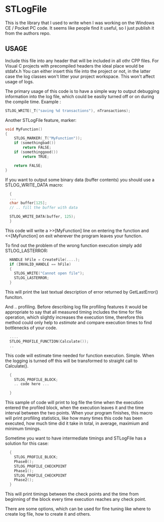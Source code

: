 # STLogFile

This is the library that I used to write when I was working on the Windows CE / Pocket PC code. It seems like people find it useful, so I just publish it from the authors repo. 


## USAGE

Include this file into any header that will be included in all othr CPP files.
For Visual C projects with precompiled headers the ideal place would be stdafx.h
You can either insert this file into the project or not, in the latter case 
the log classes won't litter your project workspace. This won't affect
usage of logs.

The primary usage of this code is to have a simple way to output debugging
information into the log file, which could be easiliy turned off or on during 
the compile time.
Example :

```cpp
STLOG_WRITE(_T("saving %d transactions"), nTransactions); 
```

Another STLogFile feature, marker: 

```cpp
void MyFunction()
{
	STLOG_MARKER(_T("MyFunction"));
	if (somethingbad())
		return FALSE;
	if (somethinggood())
		return TRUE;

	return FALSE; 
}
```

If you want to output some binary data (buffer contents) you should use a STLOG_WRITE_DATA macro:

```cpp
  {
  ...
  char buffer[125];
  // .. fill the buffer with data 

  STLOG_WRITE_DATA(buffer, 125);
  }
```

This code will write a >>[MyFunction] line on entering the function and <<[MyFunction] 
on exit wherever the program leaves your function.

To find out the problem of the wrong function execution simply add STLOG_LASTERROR:

```cpp
  HANDLE hFile = CreateFile(....);
  if (INVALID_HANDLE == hFile)
  {
	STLOG_WRITE("Cannot open file");
	STLOG_LASTERROR;
  }
```
This will print the last textual description of error returned by GetLastError() funciton.

And .. profiling. Before describing log file profiling features it would be appropriate 
to say that all measured timing includes the time for file operation, which slightly 
increases the execution time, therefore this method could only help to *estimate* and 
compare execution times to find bottlenecks of your code.

```cpp
  ....
  STLOG_PROFILE_FUNCTION(Calculate());
  ..
```

This code will estimate time needed for function execution. Simple. When the 
logging is turned off this will be transformed to straight call to Calculate().

```cpp
  {
	STLOG_PROFILE_BLOCK;
	.. code here ...

  }
```

  This sample of code will print to log file the time when the execution entered the
  profiled block, when the execution leaves it and the time interval between the two points.
  When your program finishes, this macro will print profiling statistics, like how many 
  times this code has been executed, how much time did it take in total, in average, 
  maximium and minimum timings.


  Sometime you want to have intermediate timings and STLogFile has a solution for this case:
```cpp
  {
	STLOG_PROFILE_BLOCK;
	Phase0();
	STLOG_PROFILE_CHECKPOINT
	Phase1();
	STLOG_PROFILE_CHECKPOINT
	Phase2();
  }
```
  This will print timings between the check points and the time from beginning of the block 
  every time execution reaches any check point.

There are some options, which can be used for fine tuning like where to create log file,
how to create it and others. 

